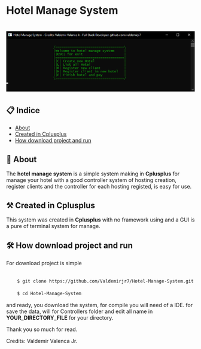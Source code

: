 # Hotel Manage System
<h1 align="center">
    <img src="public/hotel_manage_system.png" />
</h1>

## 📋 Indice 

- [About](#-about)
- [Created in Cplusplus](#-created-in-cplusplus)
- [How download project and run](#-how-download-project-and-run)

## 📖 About

The **hotel manage system** is a simple system making in **Cplusplus** for manage your hotel with a good controller system of
hosting creation, register clients and the controller for each hosting registed, is easy for use.

## ⚒ Created in Cplusplus

This system was created in **Cplusplus** with no framework using and a GUI is a pure of terminal system for manage.

## 🛠 How download project and run

For download project is simple

``` bash 

    $ git clone https://github.com/Valdemirjr7/Hotel-Manage-System.git

    $ cd Hotel-Manage-System

```

and ready, you download the system, for compile you will need of a IDE.
for save the data, will for Controllers folder and edit all name in **YOUR_DIRECTORY_FILE**
for your directory.

Thank you so much for read.

Credits: Valdemir Valenca Jr.
